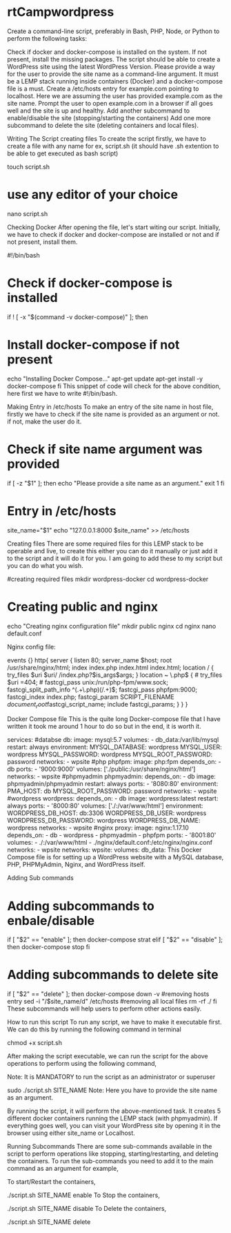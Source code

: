 # rtCampwordpress
Create a command-line script, preferably in Bash, PHP, Node, or Python to perform the following tasks:

Check if docker and docker-compose is installed on the system. If not present, install the missing packages.
The script should be able to create a WordPress site using the latest WordPress Version. Please provide a way for the user to provide the site name as a command-line argument.
It must be a LEMP stack running inside containers (Docker) and a docker-compose file is a must.
Create a /etc/hosts entry for example.com pointing to localhost. Here we are assuming the user has provided example.com as the site name.
Prompt the user to open example.com in a browser if all goes well and the site is up and healthy.
Add another subcommand to enable/disable the site (stopping/starting the containers)
Add one more subcommand to delete the site (deleting containers and local files).

Writing The Script
creating files
To create the script firstly, we have to create a file with any name for ex, script.sh (it should have .sh extention to be able to get executed as bash script)


touch script.sh
# use any editor of your choice
nano script.sh

Checking Docker
After opening the file, let's start witing our script. Initially, we have to check if docker and docker-compose are installed or not and if not present, install them.



#!/bin/bash

# Check if docker-compose is installed
if ! [ -x "$(command -v docker-compose)" ]; then
  # Install docker-compose if not present
  echo "Installing Docker Compose..."
  apt-get update
  apt-get install -y docker-compose
fi
This snippet of code will check for the above condition, here first we have to write #!/bin/bash.

Making Entry in /etc/hosts
To make an entry of the site name in host file, firstly we have to check if the site name is provided as an argument or not. if not, make the user do it.


# Check if site name argument was provided
if [ -z "$1" ]; then
  echo "Please provide a site name as an argument."
  exit 1
fi
# Entry in /etc/hosts
site_name="$1"
echo "127.0.0.1:8000 $site_name" >> /etc/hosts

Creating files
There are some required files for this LEMP stack to be operable and live, to create this either you can do it manually or just add it to the script and it will do it for you. I am going to add these to my script but you can do what you wish.


#creating required files
mkdir wordpress-docker
cd wordpress-docker
# Creating public and nginx
echo "Creating nginx configuration file"
mkdir public nginx
cd nginx
nano default.conf


Nginx config file:

events {}
http{
    server {
        listen 80;
        server_name $host;
        root /usr/share/nginx/html;
        index  index.php index.html index.html;
        location / {
            try_files $uri $uri/ /index.php?$is_args$args;
        }
        location ~ \.php$ {
            # try_files $uri =404;
            # fastcgi_pass unix:/run/php-fpm/www.sock;
            fastcgi_split_path_info ^(.+\.php)(/.+)$;
            fastcgi_pass phpfpm:9000;
            fastcgi_index   index.php;
            fastcgi_param SCRIPT_FILENAME $document_root$fastcgi_script_name;
            include fastcgi_params;
        }
    }
}


Docker Compose file
This is the quite long Docker-compose file that I have written it took me around 1 hour to do so but in the end, it is worth it.

services:
  #databse
  db:
    image: mysql:5.7
    volumes:
      - db_data:/var/lib/mysql
    restart: always
    environment:
      MYSQL_DATABASE: wordpress
      MYSQL_USER: wordpress
      MYSQL_PASSWORD: wordpress
      MYSQL_ROOT_PASSWORD: password
    networks:
      - wpsite
  #php
  phpfpm:
    image: php:fpm
    depends_on:
      - db
    ports:
      - '9000:9000'
    volumes: ['./public:/usr/share/nginx/html']
    networks:
      - wpsite
  #phpmyadmin
  phpmyadmin:
    depends_on:
      - db
    image: phpmyadmin/phpmyadmin
    restart: always
    ports:
      - '8080:80'
    environment:
      PMA_HOST: db
      MYSQL_ROOT_PASSWORD: password
    networks:
      - wpsite
  #wordpress
  wordpress:
    depends_on: 
      - db
    image: wordpress:latest
    restart: always
    ports:
      - '8000:80'
    volumes: ['./:/var/www/html']
    environment:
      WORDPRESS_DB_HOST: db:3306
      WORDPRESS_DB_USER: wordpress
      WORDPRESS_DB_PASSWORD: wordpress
      WORDPRESS_DB_NAME: wordpress
    networks:
      - wpsite
  #nginx
  proxy:
    image: nginx:1.17.10
    depends_on:
      - db
      - wordpress
      - phpmyadmin
      - phpfpm
    ports:
      - '8001:80'
    volumes: 
      - ./:/var/www/html
      - ./nginx/default.conf:/etc/nginx/nginx.conf
    networks:
      - wpsite
networks:
  wpsite:
volumes:
  db_data:
This Docker Compose file is for setting up a WordPress website with a MySQL database, PHP, PHPMyAdmin, Nginx, and WordPress itself.


Adding Sub commands

# Adding subcommands to enbale/disable
if [ "$2" == "enable" ]; then
 docker-compose strat
elif [ "$2" == "disable" ]; then
 docker-compose stop
fi

# Adding subcommands to delete site
if [ "$2" == "delete" ]; then
 docker-compose down -v
 #removing hosts entry
 sed -i "/$site_name/d" /etc/hosts
 #removing all local files
 rm -rf ./
fi
These subcommands will help users to perform other actions easily.


How to run this script
To run any script, we have to make it executable first. We can do this by running the following command in terminal

chmod +x script.sh


After making the script executable, we can run the script for the above operations to perform using the following command,

Note: It is MANDATORY to run the script as an administrator or superuser


sudo ./script.sh SITE_NAME
Note: Here you have to provide the site name as an argument.

By running the script, it will perform the above-mentioned task. It creates 5 different docker containers running the LEMP stack (with phpmyadmin). If everything goes well, you can visit your WordPress site by opening it in the browser using either site_name or Localhost.

Running Subcommands
There are some sub-commands available in the script to perform operations like stopping, starting/restarting, and deleting the containers. To run the sub-commands you need to add it to the main command as an argument for example,

To start/Restart the containers,

./script.sh SITE_NAME enable
To Stop the containers,

./script.sh SITE_NAME disable
To Delete the containers,

./script.sh SITE_NAME delete
